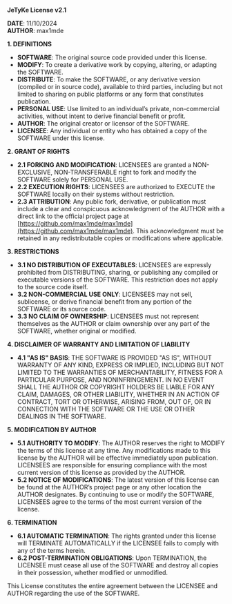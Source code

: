 **JeTyKe License v2.1**

**DATE**: 11/10/2024  
**AUTHOR**: max1mde

**1. DEFINITIONS**
   - **SOFTWARE**: The original source code provided under this license.
   - **MODIFY**: To create a derivative work by copying, altering, or adapting the SOFTWARE.
   - **DISTRIBUTE**: To make the SOFTWARE, or any derivative version (compiled or in source code), available to third parties, including but not limited to sharing on public platforms or any form that constitutes publication.
   - **PERSONAL USE**: Use limited to an individual’s private, non-commercial activities, without intent to derive financial benefit or profit.
   - **AUTHOR**: The original creator or licensor of the SOFTWARE.
   - **LICENSEE**: Any individual or entity who has obtained a copy of the SOFTWARE under this license.

**2. GRANT OF RIGHTS**
   - **2.1 FORKING AND MODIFICATION**: LICENSEES are granted a NON-EXCLUSIVE, NON-TRANSFERABLE right to fork and modify the SOFTWARE solely for PERSONAL USE.
   - **2.2 EXECUTION RIGHTS**: LICENSEES are authorized to EXECUTE the SOFTWARE locally on their systems without restriction.
   - **2.3 ATTRIBUTION**: Any public fork, derivative, or publication must include a clear and conspicuous acknowledgment of the AUTHOR with a direct link to the official project page at [https://github.com/max1mde/max1mde](https://github.com/max1mde/max1mde). This acknowledgment must be retained in any redistributable copies or modifications where applicable.

**3. RESTRICTIONS**
   - **3.1 NO DISTRIBUTION OF EXECUTABLES**: LICENSEES are expressly prohibited from DISTRIBUTING, sharing, or publishing any compiled or executable versions of the SOFTWARE. This restriction does not apply to the source code itself.
   - **3.2 NON-COMMERCIAL USE ONLY**: LICENSEES may not sell, sublicense, or derive financial benefit from any portion of the SOFTWARE or its source code.
   - **3.3 NO CLAIM OF OWNERSHIP**: LICENSEES must not represent themselves as the AUTHOR or claim ownership over any part of the SOFTWARE, whether original or modified.

**4. DISCLAIMER OF WARRANTY AND LIMITATION OF LIABILITY**
   - **4.1 "AS IS" BASIS**: THE SOFTWARE IS PROVIDED "AS IS", WITHOUT WARRANTY OF ANY KIND, EXPRESS OR IMPLIED, INCLUDING BUT NOT LIMITED TO THE WARRANTIES OF MERCHANTABILITY, FITNESS FOR A PARTICULAR PURPOSE, AND NONINFRINGEMENT. IN NO EVENT SHALL THE AUTHOR OR COPYRIGHT HOLDERS BE LIABLE FOR ANY CLAIM, DAMAGES, OR OTHER LIABILITY, WHETHER IN AN ACTION OF CONTRACT, TORT OR OTHERWISE, ARISING FROM, OUT OF, OR IN CONNECTION WITH THE SOFTWARE OR THE USE OR OTHER DEALINGS IN THE SOFTWARE.

**5. MODIFICATION BY AUTHOR**
   - **5.1 AUTHORITY TO MODIFY**: The AUTHOR reserves the right to MODIFY the terms of this license at any time. Any modifications made to this license by the AUTHOR will be effective immediately upon publication. LICENSEES are responsible for ensuring compliance with the most current version of this license as provided by the AUTHOR.
   - **5.2 NOTICE OF MODIFICATIONS**: The latest version of this license can be found at the AUTHOR’s project page or any other location the AUTHOR designates. By continuing to use or modify the SOFTWARE, LICENSEES agree to the terms of the most current version of the license.

**6. TERMINATION**
   - **6.1 AUTOMATIC TERMINATION**: The rights granted under this license will TERMINATE AUTOMATICALLY if the LICENSEE fails to comply with any of the terms herein.
   - **6.2 POST-TERMINATION OBLIGATIONS**: Upon TERMINATION, the LICENSEE must cease all use of the SOFTWARE and destroy all copies in their possession, whether modified or unmodified.

This License constitutes the entire agreement between the LICENSEE and AUTHOR regarding the use of the SOFTWARE.
